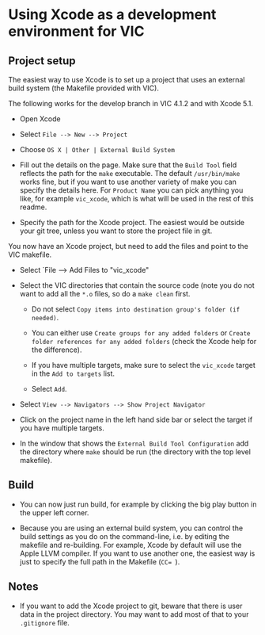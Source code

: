 # Using Xcode as a development environment for VIC

## Project setup

The easiest way to use Xcode is to set up a project that uses an external build system (the Makefile provided with VIC).

The following works for the develop branch in VIC 4.1.2 and with Xcode 5.1.

* Open Xcode

* Select `File --> New --> Project`

* Choose `OS X | Other | External Build System`

* Fill out the details on the page. Make sure that the `Build Tool` field reflects the path for the `make` executable. The default `/usr/bin/make` works fine, but if you want to use another variety of make you can specify the details here. For `Product Name` you can pick anything you like, for example `vic_xcode`, which is what will be used in the rest of this readme.

* Specify the path for the Xcode project. The easiest would be outside your git tree, unless you want to store the project file in git.

You now have an Xcode project, but need to add the files and point to the VIC makefile.

* Select `File --> Add Files to "vic_xcode"

* Select the VIC directories that contain the source code (note you do not want to add all the `*.o` files, so do a `make clean` first. 

    * Do not select `Copy items into destination group's folder (if needed)`. 
  
    * You can either use `Create groups for any added folders` or `Create folder references for any added folders` (check the Xcode help for the difference).
   
    * If you have multiple targets, make sure to select the `vic_xcode` target in the `Add to targets` list.
   
    * Select `Add`.
   
* Select `View --> Navigators --> Show Project Navigator`

* Click on the project name in the left hand side bar or select the target if you have multiple targets.

* In the window that shows the `External Build Tool Configuration` add the directory where `make` should be run (the directory with the top level makefile).

## Build

* You can now just run build, for example by clicking the big play button in the upper left corner.

* Because you are using an external build system, you can control the build settings as you do on the command-line, i.e. by editing the makefile and re-building. For example, Xcode by default will use the Apple LLVM compiler. If you want to use another one, the easiest way is just to specify the full path in the Makefile (`CC= `).

## Notes

* If you want to add the Xcode project to git, beware that there is user data in the project directory. You may want to add most of that to your `.gitignore` file.



